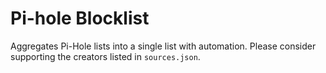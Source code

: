 # Pi-hole Blocklist
Aggregates Pi-Hole lists into a single list with automation. Please consider supporting the creators listed in `sources.json`.
